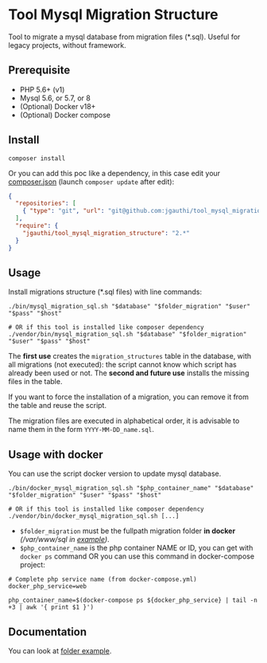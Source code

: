 # Tool Mysql Migration Structure
Tool to migrate a mysql database from migration files (*.sql). Useful for legacy projects, without framework.

## Prerequisite

* PHP 5.6+ (v1)
* Mysql 5.6, or 5.7, or 8
* (Optional) Docker v18+
* (Optional) Docker compose

## Install
`composer install`

Or you can add this poc like a dependency, in this case edit your [composer.json](https://getcomposer.org) (launch `composer update` after edit):

```json
{
  "repositories": [
    { "type": "git", "url": "git@github.com:jgauthi/tool_mysql_migration_structure.git" }
  ],
  "require": {
    "jgauthi/tool_mysql_migration_structure": "2.*"
  }
}
```

## Usage
Install migrations structure (*.sql files) with line commands:

```shell script
./bin/mysql_migration_sql.sh "$database" "$folder_migration" "$user" "$pass" "$host"

# OR if this tool is installed like composer dependency
./vendor/bin/mysql_migration_sql.sh "$database" "$folder_migration" "$user" "$pass" "$host"
```

The **first use** creates the `migration_structures` table in the database, with all migrations (not executed): the script cannot know which script has already been used or not. The **second and future use** installs the missing files in the table.

If you want to force the installation of a migration, you can remove it from the table and reuse the script.

The migration files are executed in alphabetical order, it is advisable to name them in the form `YYYY-MM-DD_name.sql`.


## Usage with docker
You can use the script docker version to update mysql database.

```shell script
./bin/docker_mysql_migration_sql.sh "$php_container_name" "$database" "$folder_migration" "$user" "$pass" "$host"

# OR if this tool is installed like composer dependency
./vendor/bin/docker_mysql_migration_sql.sh [...]
```

* `$folder_migration` must be the fullpath migration folder **in docker** _(/var/www/sql in [example](example/docker/docker-compose.yml))_.
* `$php_container_name` is the php container NAME or ID, you can get with `docker ps` command OR you can use this command in docker-compose project:

```shell script
# Complete php service name (from docker-compose.yml)
docker_php_service=web

php_container_name=$(docker-compose ps ${docker_php_service} | tail -n +3 | awk '{ print $1 }')
```


## Documentation
You can look at [folder example](example).

